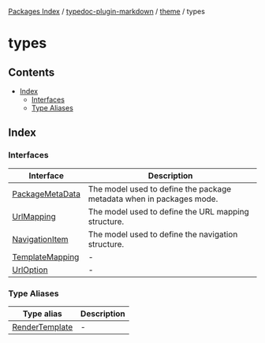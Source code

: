 [Packages Index](../../../../README.md) / [typedoc-plugin-markdown](../../../README.md) / [theme](../../README.md) / types

# types

## Contents

* [Index](#index)
  * [Interfaces](#interfaces)
  * [Type Aliases](#type-aliases)

## Index

### Interfaces

| Interface                                        | Description                                                          |
| ------------------------------------------------ | -------------------------------------------------------------------- |
| [PackageMetaData](interfaces/PackageMetaData.md) | The model used to define the package metadata when in packages mode. |
| [UrlMapping](interfaces/UrlMapping.md)           | The model used to define the URL mapping structure.                  |
| [NavigationItem](interfaces/NavigationItem.md)   | The model used to define the navigation structure.                   |
| [TemplateMapping](interfaces/TemplateMapping.md) | -                                                                    |
| [UrlOption](interfaces/UrlOption.md)             | -                                                                    |

### Type Aliases

| Type alias                                       | Description |
| ------------------------------------------------ | ----------- |
| [RenderTemplate](type-aliases/RenderTemplate.md) | -           |
